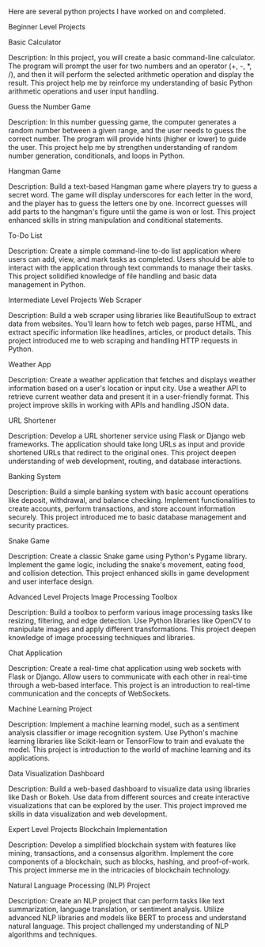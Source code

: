  Here are several python projects I have worked on and completed. 

Beginner Level Projects

Basic Calculator

Description: In this project, you will create a basic command-line calculator. The program will prompt the user for two numbers and an operator (+, -, *, /), and then it will perform the selected arithmetic operation and display the result. This project help me by reinforce my understanding of basic Python arithmetic operations and user input handling.

Guess the Number Game

Description: In this number guessing game, the computer generates a random number between a given range, and the user needs to guess the correct number. The program will provide hints (higher or lower) to guide the user. This project help me by strengthen understanding of random number generation, conditionals, and loops in Python.

Hangman Game

Description: Build a text-based Hangman game where players try to guess a secret word. The game will display underscores for each letter in the word, and the player has to guess the letters one by one. Incorrect guesses will add parts to the hangman's figure until the game is won or lost. This project enhanced skills in string manipulation and conditional statements.

To-Do List

Description: Create a simple command-line to-do list application where users can add, view, and mark tasks as completed. Users should be able to interact with the application through text commands to manage their tasks. This project solidified knowledge of file handling and basic data management in Python.

Intermediate Level Projects
Web Scraper

Description: Build a web scraper using libraries like BeautifulSoup to extract data from websites. You'll learn how to fetch web pages, parse HTML, and extract specific information like headlines, articles, or product details. This project introduced me to web scraping and handling HTTP requests in Python.

Weather App

Description: Create a weather application that fetches and displays weather information based on a user's location or input city. Use a weather API to retrieve current weather data and present it in a user-friendly format. This project improve skills in working with APIs and handling JSON data.

URL Shortener

Description: Develop a URL shortener service using Flask or Django web frameworks. The application should take long URLs as input and provide shortened URLs that redirect to the original ones. This project deepen understanding of web development, routing, and database interactions.

Banking System

Description: Build a simple banking system with basic account operations like deposit, withdrawal, and balance checking. Implement functionalities to create accounts, perform transactions, and store account information securely. This project introduced me to basic database management and security practices.

Snake Game

Description: Create a classic Snake game using Python's Pygame library. Implement the game logic, including the snake's movement, eating food, and collision detection. This project enhanced skills in game development and user interface design.

Advanced Level Projects
Image Processing Toolbox

Description: Build a toolbox to perform various image processing tasks like resizing, filtering, and edge detection. Use Python libraries like OpenCV to manipulate images and apply different transformations. This project deepen knowledge of image processing techniques and libraries.

Chat Application

Description: Create a real-time chat application using web sockets with Flask or Django. Allow users to communicate with each other in real-time through a web-based interface. This project is an introduction to real-time communication and the concepts of WebSockets.

Machine Learning Project

Description: Implement a machine learning model, such as a sentiment analysis classifier or image recognition system. Use Python's machine learning libraries like Scikit-learn or TensorFlow to train and evaluate the model. This project is introduction to the world of machine learning and its applications.

Data Visualization Dashboard

Description: Build a web-based dashboard to visualize data using libraries like Dash or Bokeh. Use data from different sources and create interactive visualizations that can be explored by the user. This project improved me skills in data visualization and web development.

Expert Level Projects
Blockchain Implementation

Description: Develop a simplified blockchain system with features like mining, transactions, and a consensus algorithm. Implement the core components of a blockchain, such as blocks, hashing, and proof-of-work. This project immerse me in the intricacies of blockchain technology.

Natural Language Processing (NLP) Project

Description: Create an NLP project that can perform tasks like text summarization, language translation, or sentiment analysis. Utilize advanced NLP libraries and models like BERT to process and understand natural language. This project challenged my understanding of NLP algorithms and techniques.